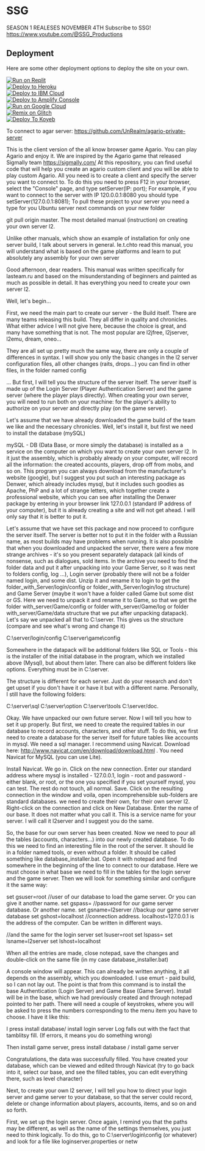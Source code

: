 # SSG
SEASON 1 REALESES NOVEMBER 4TH
Subscribe to SSG!
https://www.youtube.com/@SSG_Productions

## Deployment
Here are some other deployment options to deploy the site on your own.

[![Run on Replit](https://raw.githubusercontent.com/BinBashBanana/deploy-buttons/master/buttons/remade/replit.svg)](https://replit.com/github/beforeblazergithub/BlazerGames)
<br>
[![Deploy to Heroku](https://raw.githubusercontent.com/BinBashBanana/deploy-buttons/master/buttons/remade/heroku.svg)](https://heroku.com/deploy/?template=https://github.com/beforeblazergithub/BlazerGames)
<br>
[![Deploy to IBM Cloud](https://raw.githubusercontent.com/BinBashBanana/deploy-buttons/master/buttons/remade/ibmcloud.svg)](https://cloud.ibm.com/devops/setup/deploy?repository=https://github.com/beforeblazergithub/BlazerGames)
<br>
[![Deploy to Amplify Console](https://raw.githubusercontent.com/BinBashBanana/deploy-buttons/master/buttons/remade/amplifyconsole.svg)](https://console.aws.amazon.com/amplify/home#/deploy?repo=https://github.com/beforeblazergithub/BlazerGames)
<br>
[![Run on Google Cloud](https://raw.githubusercontent.com/BinBashBanana/deploy-buttons/master/buttons/remade/googlecloud.svg)](https://deploy.cloud.run/?git_repo=https://github.com/beforeblazergithub/BlazerGames)
<br>
[![Remix on Glitch](https://binbashbanana.github.io/deploy-buttons/buttons/remade/glitch.svg)](https://glitch.com/edit/#!/import/github/beforeblazergithub/BlazerGames)
<br>
[![Deploy To Koyeb](https://binbashbanana.github.io/deploy-buttons/buttons/remade/koyeb.svg)](https://app.koyeb.com/deploy?type=git&repository=github.com/beforeblazergithub/BlazerGames)


To connect to agar server:
https://github.com/UnRealm/agario-private-server


This is the client version of the all know browser game Agario. You can play Agario and enjoy it. We are inspired by the Agario game that released Sigmally team https://sigmally.com/ At this repository, you can find useful code that will help you create an agario custom client and you will be able to play custom Agario. All you need is to create a client and specify the server you want to connect to. To do this you need to press F12 in your browser, select the "Console" page, and type setServer(IP: port); For example, if you want to connect to the server with IP 120.0.0.1:8080 you should type setServer(127.0.0.1:8081); To pull these project to your server you need a type for you Ubuntu server next commands on your new folder

git pull origin master.
The most detailed manual (instruction) on creating your own server l2.

Unlike other manuals, which show an example of installation for only one server build, I talk about servers in general. Ie.t.chto read this manual, you will understand what is based on the game platforms and learn to put absolutely any assembly for your own server

Good afternoon, dear readers. This manual was written specifically for lasteam.ru and based on the misunderstanding of beginners and painted as much as possible in detail. It has everything you need to create your own server l2.

Well, let's begin...

First, we need the main part to create our server - the Build itself. There are many teams releasing this build. They all differ in quality and chronicles. What either advice I will not give here, because the choice is great, and many have something that is not. The most popular are l2jfree, l2jserver, l2emu, dream, oneo...

They are all set up pretty much the same way, there are only a couple of differences in syntax. I will show you only the basic changes in the l2 server configuration files, all other changes (raits, drops...) you can find in other files, in the folder named config

... But first, I will tell you the structure of the server itself. The server itself is made up of the Login Server (Player Authentication Server) and the game server (where the player plays directly). When creating your own server, you will need to run both on your machine: for the player's ability to authorize on your server and directly play (on the game server).

Let's assume that we have already downloaded the game build of the team we like and the necessary chronicles. Well, let's install it, but first we need to install the database (mySQL)

mySQL - DB (Data Base, or more simply the database) is installed as a service on the computer on which you want to create your own server l2. In it just the assembly, which is probably already on your computer, will record all the information: the created accounts, players, drop off from mobs, and so on. This program you can always download from the manufacturer's website (google), but I suggest you put such an interesting package as Denwer, which already includes mysql, but it includes such goodies as Apache, PhP and a lot of strange letters, which together create a professional website, which you can see after installing the Denwer package by entering in your browser link 127.0.0.1 (standard IP address of your computer), but it is already creating a site and will not get ahead. I will only say that it is better to put it.

Let's assume that we have set this package and now proceed to configure the server itself. The server is better not to put it in the folder with a Russian name, as most builds may have problems when running. It is also possible that when you downloaded and unpacked the server, there were a few more strange archives - it's so you present separately datapack (all kinds of nonsense, such as dialogues, sold items. In the archive you need to find the folder data and put it after unpacking into your Game Server, so it was next to folders config, log ...), Login server (probably there will not be a folder named login, and some dist. Unzip it and rename it to login to get the folder_with_Server/login/config or folder_with_Server/login/log structure) and Game Server (maybe it won't have a folder called Game but some dist or GS. Here we need to unpack it and rename it to Game, so that we get the folder with_server/Game/config or folder with_server/Game/log or folder with_server/Game/data structure that we put after unpacking datapack). Let's say we unpacked all that to C:\server. This gives us the structure (compare and see what's wrong and change it)

C:\server/login/config C:\server\game\config

Somewhere in the datapack will be additional folders like SQL or Tools - this is the installer of the initial database in the program, which we installed above (Mysql), but about them later. There can also be different folders like options. Everything must be in C:\server.

The structure is different for each server. Just do your research and don't get upset if you don't have it or have it but with a different name. Personally, I still have the following folders:

C:\server\sql C:\server\option C:\server\tools C:\server/doc.

Okay. We have unpacked our own future server. Now I will tell you how to set it up properly. But first, we need to create the required tables in our database to record accounts, characters, and other stuff. To do this, we first need to create a database for the server itself for future tables like accounts in mysql. We need a sql manager. I recommend using Navicat. Download here: http://www.navicat.com/en/download/download.html . You need Navicat for MySQL (you can use Lite).

Install Navicat. We go in. Click on the new connection. Enter our standard address where mysql is installed - 127.0.0.1, login - root and password - either blank, or root, or the one you specified if you set yourself mysql, you can test. The rest do not touch, all normal. Save. Click on the resulting connection in the window and voila, open incomprehensible sub-folders are standard databases. we need to create their own, for their own server l2. Right-click on the connection and click on New Database. Enter the name of our base. It does not matter what you call it. This is a service name for your server. I will call it l2server and I suggest you do the same.

So, the base for our own server has been created. Now we need to pour all the tables (accounts, characters...) into our newly created database. To do this we need to find an interesting file in the root of the server. It should lie in a folder named tools, or even without a folder. It should be called something like database_installer.bat. Open it with notepad and find somewhere in the beginning of the line to connect to our database. Here we must choose in what base we need to fill in the tables for the login server and the game server. Then we will look for something similar and configure it the same way:

set gsuser=root //user of our database to load the game server. Or you can give it another name. set gspass= //password for our game server database. Or another name. set gsname=l2server //backup our game server database set gshost=localhost //connection address. localhost=127.0.0.1 is the address of the computer. Can be written in different ways.

//and the same for the login server set lsuser=root set lspass= set lsname=l2server set lshost=localhost

When all the entries are made, close notepad, save the changes and double-click on the same file (in my case database_installer.bat)

A console window will appear. This can already be written anything, it all depends on the assembly, which you downloaded. I use emurt - paid build, so I can not lay out. The point is that from this command is to install the base Authentication (Login Server) and Game Base (Game Server). Install will be in the base, which we had previously created and through notepad pointed to her path. There will need a couple of keystrokes, where you will be asked to press the numbers corresponding to the menu item you have to choose. I have it like this:

I press install database/ install login server Log falls out with the fact that tamblitsy fill. (If errors, it means you do something wrong)

Then install game server, press install database / install game server

Congratulations, the data was successfully filled. You have created your database, which can be viewed and edited through Navicat (try to go back into it, select our base, and see the filled tables, you can edit everything there, such as level character)

Next, to create your own l2 server, I will tell you how to direct your login server and game server to your database, so that the server could record, delete or change information about players, accounts, items, and so on and so forth.

First, we set up the login server. Once again, I remind you that the paths may be different, as well as the name of the settings themselves, you just need to think logically. To do this, go to C:\server\login\config (or whatever) and look for a file like loginserver.properties or netw
